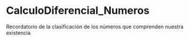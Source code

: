 # CalculoDiferencial_Numeros
Recordatorio de la clasificación de los números que comprenden nuestra existencia  
